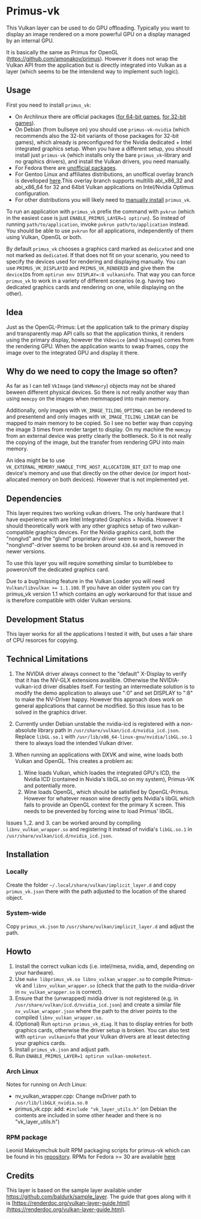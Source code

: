 # Primus-vk

This Vulkan layer can be used to do GPU offloading. Typically you want to display an image rendered on a more powerful GPU on a display managed by an internal GPU.

It is basically the same as Primus for OpenGL (https://github.com/amonakov/primus). However it does not wrap the Vulkan API from the application but is directly integrated into Vulkan as a layer (which seems to be the intendend way to implement such logic).

## Usage

First you need to install `primus_vk`:
 * On Archlinux there are official packages ([for 64-bit games](https://www.archlinux.org/packages/community/x86_64/primus_vk/), [for 32-bit games](https://www.archlinux.org/packages/multilib/x86_64/lib32-primus_vk/)).
 * On Debian (from bullseye on) you should use `primus-vk-nvidia` (which recommends also the 32-bit variants of those packages for 32-bit games), which already is preconfigured for the Nvidia dedicated + Intel integrated graphics setup. When you have a different setup, you should install just `primus-vk` (which installs only the bare `primus_vk`-library and no graphics drivers), and install the Vulkan drivers, you need manually.
 * For Fedora there are [unofficial packages](https://copr.fedorainfracloud.org/coprs/yura/primus-vk/).
 * For Gentoo Linux and affiliates distributions, an unoffical overlay branch is develloped [here](https://ftp.pingwho.org/pub/gentoo/ftp/overlay/dbox2-overlay/x11-libs/primus_vk/).This overlay branch supports multilib abi_x86_32 and abi_x86_64 for 32 and 64bit Vulkan applications on Intel/Nvidia Optimus configuration.
 * For other distributions you will likely need to [manually install](#installation) `primus_vk`.

To run an application with `primus_vk` prefix the command with `pvkrun` (which in the easiest case is just `ENABLE_PRIMUS_LAYER=1 optirun`). So instead of running `path/to/application`, invoke `pvkrun path/to/application` instead. You should be able to use `pvkrun` for all applications, independently of them using Vulkan, OpenGL or both.

By default `primus_vk` chooses a graphics card marked as `dedicated` and one not marked as `dedicated`. If that does not fit on your scenario, you need to specify the devices used for rendering and displaying manually. You can use `PRIMUS_VK_DISPLAYID` and `PRIMUS_VK_RENDERID` and give them the `deviceID`s from `optirun env DISPLAY=:8 vulkaninfo`. That way you can force `primus_vk` to work in a variety of different scenarios (e.g. having two dedicated graphics cards and rendering on one, while displaying on the other).


## Idea

Just as the OpenGL-Primus: Let the application talk to the primary display and transparently map API calls so that the application thinks, it renders using the primary display, however the `VkDevice` (and `VkImage`s) comes from the rendering GPU.
When the application wants to swap frames, copy the image over to the integrated GPU and display it there.

## Why do we need to copy the Image so often?
As far as I can tell `VkImage` (and `VkMemory`) objects may not be shared beween different physical devices. So there is not really another way than using `memcpy` on the images when memmapped into main memory.

Additionally, only images with `VK_IMAGE_TILING_OPTIMAL` can be rendered to and presentend and only images with `VK_IMAGE_TILING_LINEAR` can be mapped to main memory to be copied. So I see no better way than copying the image 3 times from render target to display. On my machine the `memcpy` from an external device was pretty clearly the bottleneck. So it is not really the copying of the image, but the transfer from rendering GPU into main memory.

An idea might be to use `VK_EXTERNAL_MEMORY_HANDLE_TYPE_HOST_ALLOCATION_BIT_EXT` to map one device's memory and use that directly on the other device (or import host-allocated memory on both devices). However that is not implemented yet.

## Dependencies
This layer requires two working vulkan drivers. The only hardware that I have experience with are Intel Integrated Graphics + Nvidia. However it should theoretically work with any other graphics setup of two vulkan-compatible graphics devices. For the Nvidia graphics card, both the "nonglvd" and the "glvnd" proprietary driver seem to work, however the "nonglvnd"-driver seems to be broken around `430.64` and is removed in newer versions.

To use this layer you will require something similar to bumblebee to poweron/off the dedicated graphics card.

Due to a bug/missing feature in the Vulkan Loader you will need `Vulkan/libvulkan >= 1.1.108`. If you have an older system you can try primus_vk version 1.1 which contains an ugly workaround for that issue and is therefore compatible with older Vulkan versions.


## Development Status

This layer works for all the applications I tested it with, but uses a fair share of CPU resorces for copying.

## Technical Limitations

1. The NVIDIA driver always connect to the "default" X-Display to verify that it has the NV-GLX extensions availible. Otherwise the NVIDIA-vulkan-icd driver disables itself. For testing an intermediate solution is to modify the demo application to always use ":0" and set DISPLAY to ":8" to make the NV-Driver happy. However this approach does work on general applications that cannot be modified. So this issue has to be solved in the graphics driver.

2. Currently under Debian unstable the nvidia-icd is registered with a non-absolute library path in `/usr/share/vulkan/icd.d/nvidia_icd.json`. Replace `libGL.so.1` with `/usr/lib/x86_64-linux-gnu/nvidia/libGL.so.1` there to always load the intended Vulkan driver.

3. When running an applications with DXVK and wine, wine loads both Vulkan and OpenGL. This creates a problem as:
	1. Wine loads Vulkan, which loades the integrated GPU's ICD, the Nvidia ICD (contained in Nvidia's libGL.so on my system), Primus-VK and potentially more.
	2. Wine loads OpenGL, which should be satisfied by OpenGL-Primus. However for whatever reason wine directly gets Nvidia's libGL which fails to provide an OpenGL context for the primary X screen.
	This needs to be prevented by forcing wine to load Primus' libGL.

Issues 1.,2. and 3. can be worked around by compiling `libnv_vulkan_wrapper.so` and registering it instead of nvidia's `libGL.so.1` in `/usr/share/vulkan/icd.d/nvidia_icd.json`.

## Installation
### Locally
Create the folder `~/.local/share/vulkan/implicit_layer.d` and copy `primus_vk.json` there with the path adjusted to the location of the shared object.

### System-wide
Copy `primus_vk.json` to `/usr/share/vulkan/implicit_layer.d` and adjust the path.

## Howto
1. Install the correct vulkan icds (i.e. intel/mesa, nvidia, amd, depending on your hardware).
2. Use `make libprimus_vk.so libnv_vulkan_wrapper.so` to compile Primus-vk and `libnv_vulkan_wrapper.so` (check that the path to the nvidia-driver in `nv_vulkan_wrapper.so` is correct).
3. Ensure that the (unwrapped) nvidia driver is not registered (e.g. in `/usr/share/vulkan/icd.d/nvidia_icd.json`) and create a similar file `nv_vulkan_wrapper.json` where the path to the driver points to the compiled `libnv_vulkan_wrapper.so`.
4. (Optional) Run `optirun primus_vk_diag`. It has to display entries for both graphics cards, otherwise the driver setup is broken. You can also test with `optirun vulkaninfo` that your Vulkan drivers are at least detecting your graphics cards.
5. Install `primus_vk.json` and adjust path.
6. Run `ENABLE_PRIMUS_LAYER=1 optirun vulkan-smoketest`.

### Arch Linux

Notes for running on Arch Linux:

* nv_vulkan_wrapper.cpp: Change nvDriver path to `/usr/lib/libGLX_nvidia.so.0`
* primus_vk.cpp: add: `#include "vk_layer_utils.h"` (on Debian the contents are included in some other header and there is no "vk_layer_utils.h")

### RPM package

Leonid Maksymchuk built RPM packaging scripts for primus-vk which can be found in his [repository](https://github.com/leonmaxx/primus-vk-rpm). RPMs for Fedora >= 30 are available [here](https://copr.fedorainfracloud.org/coprs/yura/primus-vk/)

## Credits

This layer is based on the sample layer available under https://github.com/baldurk/sample_layer. The guide that goes along with it is [https://renderdoc.org/vulkan-layer-guide.html](https://renderdoc.org/vulkan-layer-guide.html).
